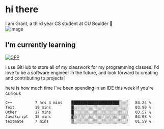
# hi there

I am Grant, a third year CS student at CU Boulder 👋  
![image](https://assets-sports.thescore.com/football/team/164/logo.png)

## I'm currently learning
[![CPP](https://skillicons.dev/icons?i=java,cpp,ts)](https://skillicons.dev)

I use GitHub to store all of my classwork for my programming classes.
I'd love to be a software engineer in the future, and look forward to creating and contributing to projects!

here is how much time I've been spending in an IDE this week if you're curious
<!--START_SECTION:waka-->

```txt
C++          7 hrs 4 mins    █████████████████████░░░░   84.24 %
Text         19 mins         █░░░░░░░░░░░░░░░░░░░░░░░░   03.90 %
Other        17 mins         █░░░░░░░░░░░░░░░░░░░░░░░░   03.57 %
JavaScript   15 mins         ▓░░░░░░░░░░░░░░░░░░░░░░░░   03.08 %
textmate     7 mins          ▒░░░░░░░░░░░░░░░░░░░░░░░░   01.59 %
```

<!--END_SECTION:waka-->

<!---
gnestr/gnestr is a ✨ special ✨ repository because its `README.md` (this file) appears on your GitHub profile.
You can click the Preview link to take a look at your changes.
--->
